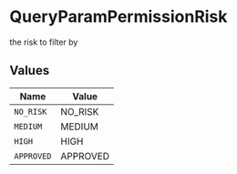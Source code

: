 # QueryParamPermissionRisk

the risk to filter by


## Values

| Name       | Value      |
| ---------- | ---------- |
| `NO_RISK`  | NO_RISK    |
| `MEDIUM`   | MEDIUM     |
| `HIGH`     | HIGH       |
| `APPROVED` | APPROVED   |